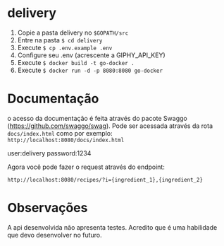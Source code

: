 # delivery

1. Copie a pasta delivery no `$GOPATH/src` 
2. Entre na pasta `$ cd delivery`
3. Execute `$ cp .env.example .env`
4. Configure seu .env (acrescente a GIPHY_API_KEY) 
5. Execute `$ docker build -t go-docker .`
6. Execute `$ docker run -d -p 8080:8080 go-docker`

# Documentação
o acesso da documentação é feita através do pacote Swaggo (https://github.com/swaggo/swag). Pode ser acessada através da rota `docs/index.html`
como por exemplo: `http://localhost:8080/docs/index.html`

user:delivery
password:1234

Agora você pode fazer o request através do endpoint:

`http://localhost:8080/recipes/?i={ingredient_1},{ingredient_2}`

# Observações
A api desenvolvida não apresenta testes. Acredito que é uma habilidade que devo desenvolver no futuro.